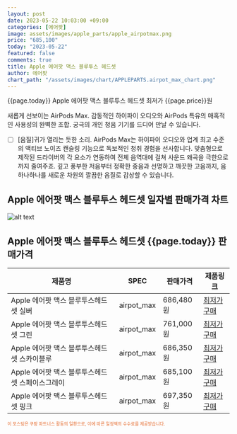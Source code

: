 ```yaml
---
layout: post
date: 2023-05-22 10:03:00 +09:00
categories: [에어팟]
image: assets/images/apple_parts/apple_airpotmax.png
price: "685,100"
today: "2023-05-22"
featured: false
comments: true
title: Apple 에어팟 맥스 블루투스 헤드셋
author: 에어팟
chart_path: "/assets/images/chart/APPLEPARTS.airpot_max_chart.png"
---
```


{{page.today}} Apple 에어팟 맥스 블루투스 헤드셋 최저가 {{page.price}}원

새롭게 선보이는 AirPods Max. 감동적인 하이파이 오디오와 AirPods 특유의 매혹적인 사용성의 완벽한 조합. 궁극의 개인 청음 기기를 드디어 만날 수 있습니다.

- [ ] [음질]귀가 열리는 듯한 소리.
AirPods Max는 하이파이 오디오와 업계 최고 수준의 액티브 노이즈 캔슬링 기능으로 독보적인 청취 경험을 선사합니다. 맞춤형으로 제작된 드라이버의 각 요소가 연동하여 전체 음역대에 걸쳐 사운드 왜곡을 극한으로까지 줄여주죠. 깊고 풍부한 저음부터 정확한 중음과 선명하고 깨끗한 고음까지, 음 하나하나를 새로운 차원의 깔끔한 음질로 감상할 수 있습니다.

## Apple 에어팟 맥스 블루투스 헤드셋 일자별 판매가격 차트
![alt text]({{page.chart_path}} "Apple 에어팟 맥스 블루투스 헤드셋 판매가격 차트")

## Apple 에어팟 맥스 블루투스 헤드셋 {{page.today}} 판매가격
<main>
<table id="rwd-table-large">
  <thead>
    <tr>
      <th>제품명</th>
      <th>SPEC</th>
      <th>판매가격</th>
      <th>제품링크</th>
    </tr>
  </thead>
  <tbody><tr>
        <td>Apple 에어팟 맥스 블루투스헤드셋 실버</td>
        <td>airpot_max</td>
        <td>686,480원</td>
        <td><a href='https://link.coupang.com/a/SG9Bv' target='_blank'>최저가구매</a></td>
        </tr><tr>
        <td>Apple 에어팟 맥스 블루투스헤드셋 그린</td>
        <td>airpot_max</td>
        <td>761,000원</td>
        <td><a href='https://link.coupang.com/a/SG9DB' target='_blank'>최저가구매</a></td>
        </tr><tr>
        <td>Apple 에어팟 맥스 블루투스헤드셋 스카이블루</td>
        <td>airpot_max</td>
        <td>686,350원</td>
        <td><a href='https://link.coupang.com/a/SG9Fk' target='_blank'>최저가구매</a></td>
        </tr><tr>
        <td>Apple 에어팟 맥스 블루투스헤드셋 스페이스그레이</td>
        <td>airpot_max</td>
        <td>685,100원</td>
        <td><a href='https://link.coupang.com/a/SG9G0' target='_blank'>최저가구매</a></td>
        </tr><tr>
        <td>Apple 에어팟 맥스 블루투스헤드셋 핑크</td>
        <td>airpot_max</td>
        <td>697,350원</td>
        <td><a href='https://link.coupang.com/a/SG9JL' target='_blank'>최저가구매</a></td>
        </tr></tbody>
</table>
</main>
<div style="color:#e56a2c;font-size: 0.7em;" >
이 포스팅은 쿠팡 파트너스 활동의 일환으로, 이에 따른 일정액의 수수료를 제공받습니다.
</div>
